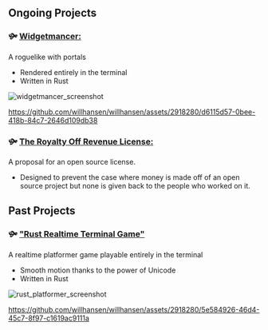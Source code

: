 ## Ongoing Projects

### 🙟 [Widgetmancer:](https://github.com/willhansen/widgetmancer)
A roguelike with portals
- Rendered entirely in the terminal
- Written in Rust

![widgetmancer_screenshot](https://github.com/willhansen/willhansen/assets/2918280/f44bc5e4-413a-44c5-b554-fb023d3d45da)

https://github.com/willhansen/willhansen/assets/2918280/d6115d57-0bee-418b-84c7-2646d109db38


### 🙟 [The Royalty Off Revenue License:](https://github.com/willhansen/RoyaltyOffRevenueLicense) 
A proposal for an open source license.
- Designed to prevent the case where money is made off of an open source project but none is given back to the people who worked on it.

## Past Projects

### 🙟 ["Rust Realtime Terminal Game"](https://github.com/willhansen/rust_realtime_terminal_game)
A realtime platformer game playable entirely in the terminal
- Smooth motion thanks to the power of Unicode
- Written in Rust

![rust_platformer_screenshot](https://github.com/willhansen/willhansen/assets/2918280/8b68265d-e33f-476d-9b88-b617460fc1a4)

https://github.com/willhansen/willhansen/assets/2918280/5e584926-46d4-45c7-8f97-c1619ac9111a

